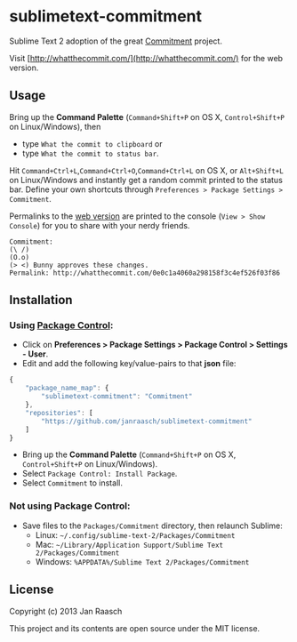 sublimetext-commitment
======================

Sublime Text 2 adoption of the great [Commitment](https://github.com/ngerakines/commitment) project.

Visit [http://whatthecommit.com/](http://whatthecommit.com/) for the web version.

Usage
-----
Bring up the **Command Palette** (`Command+Shift+P` on OS X, `Control+Shift+P` on Linux/Windows), then
  * type `What the commit to clipboard` or
  * type `What the commit to status bar`.

Hit `Command+Ctrl+L`,`Command+Ctrl+O`,`Command+Ctrl+L` on OS X, or `Alt+Shift+L` on Linux/Windows and 
instantly get a random commit printed to the status bar. Define your own shortcuts through `Preferences > Package Settings > Commitment`.

Permalinks to the [web version](http://whatthecommit.com/) are printed to the console (`View > Show Console`) for you to share with your nerdy friends.
```
Commitment:
(\ /)
(O.o)
(> <) Bunny approves these changes.
Permalink: http://whatthecommit.com/0e0c1a4060a298158f3c4ef526f03f86
```

Installation
------------

### Using [Package Control](http://wbond.net/sublime_packages/package_control):

* Click on **Preferences > Package Settings > Package Control > Settings - User**.
* Edit and add the following key/value-pairs to that **json** file:

```js
{   
    "package_name_map": {
        "sublimetext-commitment": "Commitment"
    },
    "repositories": [
        "https://github.com/janraasch/sublimetext-commitment"
    ]
}
```

* Bring up the **Command Palette** (`Command+Shift+P` on OS X, `Control+Shift+P` on Linux/Windows).
* Select `Package Control: Install Package`.
* Select `Commitment` to install.


### Not using Package Control:
   * Save files to the `Packages/Commitment` directory, then relaunch Sublime:
      * Linux: `~/.config/sublime-text-2/Packages/Commitment`
      * Mac: `~/Library/Application Support/Sublime Text 2/Packages/Commitment`
      * Windows: `%APPDATA%/Sublime Text 2/Packages/Commitment`

License
---------
Copyright (c) 2013 Jan Raasch

This project and its contents are open source under the MIT license.

